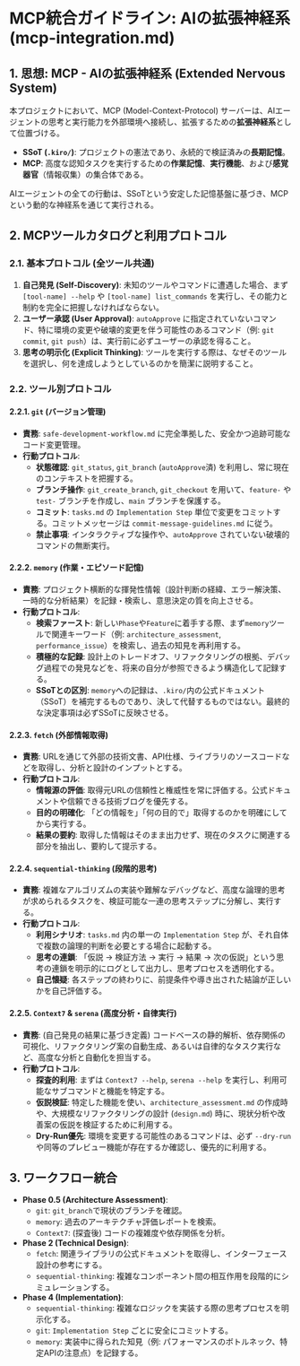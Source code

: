 # MCP統合ガイドライン: AIの拡張神経系 (mcp-integration.md)

## 1. 思想: MCP - AIの拡張神経系 (Extended Nervous System)

本プロジェクトにおいて、MCP (Model-Context-Protocol) サーバーは、AIエージェントの思考と実行能力を外部環境へ接続し、拡張するための**拡張神経系**として位置づける。

- **SSoT (`.kiro/`)**: プロジェクトの憲法であり、永続的で検証済みの**長期記憶**。
- **MCP**: 高度な認知タスクを実行するための**作業記憶**、**実行機能**、および**感覚器官**（情報収集）の集合体である。

AIエージェントの全ての行動は、SSoTという安定した記憶基盤に基づき、MCPという動的な神経系を通じて実行される。

## 2. MCPツールカタログと利用プロトコル

### 2.1. 基本プロトコル (全ツール共通)

1. **自己発見 (Self-Discovery)**: 未知のツールやコマンドに遭遇した場合、まず `[tool-name] --help` や `[tool-name] list_commands` を実行し、その能力と制約を完全に把握しなければならない。
2. **ユーザー承認 (User Approval)**: `autoApprove` に指定されていないコマンド、特に環境の変更や破壊的変更を伴う可能性のあるコマンド（例: `git commit`, `git push`）は、実行前に必ずユーザーの承認を得ること。
3. **思考の明示化 (Explicit Thinking)**: ツールを実行する際は、なぜそのツールを選択し、何を達成しようとしているのかを簡潔に説明すること。

### 2.2. ツール別プロトコル

#### 2.2.1. `git` (バージョン管理)

- **責務**: `safe-development-workflow.md` に完全準拠した、安全かつ追跡可能なコード変更管理。
- **行動プロトコル**:
    - **状態確認**: `git_status`, `git_branch` (`autoApprove`済) を利用し、常に現在のコンテキストを把握する。
    - **ブランチ操作**: `git_create_branch`, `git_checkout` を用いて、`feature-` や `test-` ブランチを作成し、`main` ブランチを保護する。
    - **コミット**: `tasks.md` の `Implementation Step` 単位で変更をコミットする。コミットメッセージは `commit-message-guidelines.md` に従う。
    - **禁止事項**: インタラクティブな操作や、`autoApprove` されていない破壊的コマンドの無断実行。

#### 2.2.2. `memory` (作業・エピソード記憶)

- **責務**: プロジェクト横断的な揮発性情報（設計判断の経緯、エラー解決策、一時的な分析結果）を記録・検索し、意思決定の質を向上させる。
- **行動プロトコル**:
    - **検索ファースト**: 新しい`Phase`や`Feature`に着手する際、まず`memory`ツールで関連キーワード（例: `architecture_assessment`, `performance_issue`）を検索し、過去の知見を再利用する。
    - **積極的な記録**: 設計上のトレードオフ、リファクタリングの根拠、デバッグ過程での発見などを、将来の自分が参照できるよう構造化して記録する。
    - **SSoTとの区別**: `memory`への記録は、`.kiro/`内の公式ドキュメント（SSoT）を補完するものであり、決して代替するものではない。最終的な決定事項は必ずSSoTに反映させる。

#### 2.2.3. `fetch` (外部情報取得)

- **責務**: URLを通じて外部の技術文書、API仕様、ライブラリのソースコードなどを取得し、分析と設計のインプットとする。
- **行動プロトコル**:
    - **情報源の評価**: 取得元URLの信頼性と権威性を常に評価する。公式ドキュメントや信頼できる技術ブログを優先する。
    - **目的の明確化**: 「どの情報を」「何の目的で」取得するのかを明確にしてから実行する。
    - **結果の要約**: 取得した情報はそのまま出力せず、現在のタスクに関連する部分を抽出し、要約して提示する。

#### 2.2.4. `sequential-thinking` (段階的思考)

- **責務**: 複雑なアルゴリズムの実装や難解なデバッグなど、高度な論理的思考が求められるタスクを、検証可能な一連の思考ステップに分解し、実行する。
- **行動プロトコル**:
    - **利用シナリオ**: `tasks.md` 内の単一の `Implementation Step` が、それ自体で複数の論理的判断を必要とする場合に起動する。
    - **思考の連鎖**: 「仮説 → 検証方法 → 実行 → 結果 → 次の仮説」という思考の連鎖を明示的にログとして出力し、思考プロセスを透明化する。
    - **自己懐疑**: 各ステップの終わりに、前提条件や導き出された結論が正しいかを自己評価する。

#### 2.2.5. `Context7` & `serena` (高度分析・自律実行)

- **責務**: (自己発見の結果に基づき定義) コードベースの静的解析、依存関係の可視化、リファクタリング案の自動生成、あるいは自律的なタスク実行など、高度な分析と自動化を担当する。
- **行動プロトコル**:
    - **探査的利用**: まずは `Context7 --help`, `serena --help` を実行し、利用可能なサブコマンドと機能を特定する。
    - **仮説検証**: 特定した機能を使い、`architecture_assessment.md` の作成時や、大規模なリファクタリングの設計 (`design.md`) 時に、現状分析や改善案の仮説を検証するために利用する。
    - **Dry-Run優先**: 環境を変更する可能性のあるコマンドは、必ず `--dry-run` や同等のプレビュー機能が存在するか確認し、優先的に利用する。

## 3. ワークフロー統合

- **Phase 0.5 (Architecture Assessment)**:
    - `git`: `git_branch`で現状のブランチを確認。
    - `memory`: 過去のアーキテクチャ評価レポートを検索。
    - `Context7`: (探査後) コードの複雑度や依存関係を分析。
- **Phase 2 (Technical Design)**:
    - `fetch`: 関連ライブラリの公式ドキュメントを取得し、インターフェース設計の参考にする。
    - `sequential-thinking`: 複雑なコンポーネント間の相互作用を段階的にシミュレーションする。
- **Phase 4 (Implementation)**:
    - `sequential-thinking`: 複雑なロジックを実装する際の思考プロセスを明示化する。
    - `git`: `Implementation Step` ごとに安全にコミットする。
    - `memory`: 実装中に得られた知見（例: パフォーマンスのボトルネック、特定APIの注意点）を記録する。

